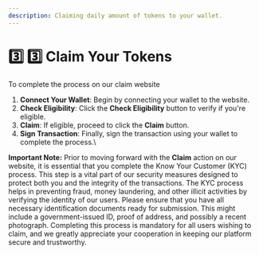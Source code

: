 ```yaml
---
description: Claiming daily amount of tokens to your wallet.
---
```


# 3️⃣ 3️⃣ Claim Your Tokens

To complete the process on our claim website

1. **Connect Your Wallet**: Begin by connecting your wallet to the website.
2. **Check Eligibility**: Click the **Check Eligibility** button to verify if you're eligible.
3. **Claim**: If eligible, proceed to click the **Claim** button.
4. **Sign Transaction**: Finally, sign the transaction using your wallet to complete the process.\


**Important Note:** Prior to moving forward with the **Claim** action on our website, it is essential that you complete the Know Your Customer (KYC) process. This step is a vital part of our security measures designed to protect both you and the integrity of the transactions. The KYC process helps in preventing fraud, money laundering, and other illicit activities by verifying the identity of our users. Please ensure that you have all necessary identification documents ready for submission. This might include a government-issued ID, proof of address, and possibly a recent photograph. Completing this process is mandatory for all users wishing to claim, and we greatly appreciate your cooperation in keeping our platform secure and trustworthy.
